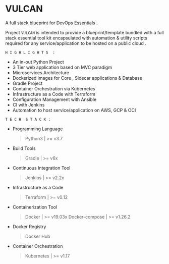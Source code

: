 # VULCAN 

A full stack blueprint for DevOps Essentials .

Project `VULCAN` is intended to provide a blueprint/template bundled with a full stack essential tool kit encapsulated with automation & utility scripts required for any service/application to be hosted on a public cloud . 

`H I G H L I G H T S  :`

- An in-out Python Project
- 3 Tier web application based on MVC paradigm
- Microservices Architecture 
- Dockerized images for Core , Sidecar applications & Database
- Gradle Project 
- Container Orchestration via Kubernetes 
- Infrastructure as a Code with Terraform
- Configuration Management with Ansible
- CI with Jenkins 
- Automation to host service/application on  AWS, GCP & OCI 

`T E C H  S T A C K :`
	
	
- Programming Language 
   > Python3 | >= v3.7 

- Build Tools 
   > Gradle | >= v6x 

- Continuous Integration Tool 
  > Jenkins | >= v2.2x 

- Infrastructure as a Code 
  > Terraform | >= v0.12 

- Containerization Tool 
  > Docker | >= v19.03x 
  > Docker-compose | >= v1.26.2

- Docker Registry 
  > Docker Hub 

- Container Orchestration 
  > Kubernetes | >= v1.17 
    
  












